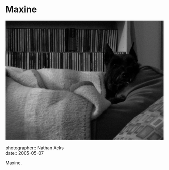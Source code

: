 # Maxine

![A black-and-white photograph of Maxine laying on the back of my folks' loveseat in their house in Northglenn](assets/2005-05-07-maxine.webp)

photographer:: Nathan Acks  
date:: 2005-05-07

Maxine.
